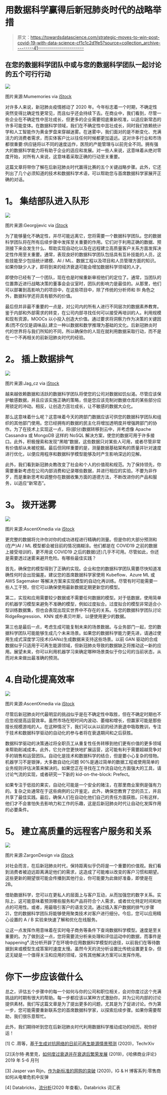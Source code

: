 # 用数据科学赢得后新冠肺炎时代的战略举措

> 原文：<https://towardsdatascience.com/strategic-moves-to-win-post-covid-19-with-data-science-cf1c1c2d1fe5?source=collection_archive---------41----------------------->

## 在您的数据科学团队中或与您的数据科学团队一起讨论的五个可行行动

![](img/e407ea599fbde4dc57dcacf5f0a11855.png)

图片来源:Mumemories via [iStock](https://www.istockphoto.com/photo/man-mountaineer-walking-with-snow-footprint-on-snow-peak-ridge-in-blizzard-gm1087125326-291664179)

对许多人来说，新冠肺炎疫情撼动了 2020 年。今年标志着一个时期，不确定性突然变得比确定性更常见，而且似乎还会持续下去。在商业中，我们看到，尽管一些企业在不确定性中茁壮成长，但更多的企业需要彻底重新校准，以适应新常态的许多可能变体。在数据科学领域，我们在不确定性中茁壮成长，同时我们依赖统计学和人工智能作为黄金罗盘来穿越迷雾。在迷雾中，我们面对的是不断变化、充满活力的消费者需求，而实体客户比以往任何时候都更加遥远。这对许多行业和市场都很重要:供应链将以不同的速度运作，医院的产能管理与以前完全不同。拥有强大的数据科学能力将有助于企业的适应和发展。对一些人来说，这意味着从绝对零度开始，对所有人来说，这意味着采取正确的行动至关重要。

这篇文章将带你了解在后新冠肺炎时代赢得比赛的五个关键战略步骤。此外，它还列出了几个必须知道的技术和数据科学术语，可以帮助您与首席数据科学家展开正确的对话。

# **1。** **集结部队进入队形**

![](img/59f6d03eb5d7eabd65e25f7f0a23432c.png)

图片来源:Georgijevic via [iStock](https://www.istockphoto.com/photo/mountaineering-gm483045669-37518504)

为了能够量化不确定性，并尽可能远离它，您将需要一个数据科学团队。您的数据科学团队将在所有后续步骤中发挥至关重要的作用。它们对于利用正确的数据、预测接下来会发生什么、帮助实现自动化以及在远程建立高质量客户关系方面发挥决定性作用至关重要。通常，表现良好的数据科学团队包括具有互补技能的人员，这些技能至少包括统计建模、AI / ML、数据工程以及项目和人员管理方面的知识。如果你缺少人才，即将到来的经济衰退可能会增加数据科学领域的人才。

即使你已经有了一个团队，现在也是时候重新审视他们的定位了。通常，当团队的位置靠近进行战略决策的董事会会议室时，团队的影响力是最佳的。从那里，他们可以部署到高影响力的项目中，在这些项目中，除了传统的分析师和 BI 角色之外，数据科学还将具有额外的价值。

最后但并非最不重要的一点是，对公司内的所有人进行不同层次的数据素养教育。鉴于内部和外部需求的转变，在公司内部寻找任何可以接受再培训的人。利用规模和现有资源，MOOCs 以小投入创造大价值。通过要求将洞察力作为决策的关键因素(而不仅仅是调味品),建立一种以数据和数学推理为基础的文化。后新冠肺炎时代的世界将与我们所知的不同，所以确保你的人现在就利用数据采取行动，而不是在一个不再相关的前新冠肺炎时代的经验。

# **2。** **插上数据排气**

![](img/7a42731613c65ea1fe3375bbb6f227d9.png)

图片来源:Jag_cz via [iStock](https://www.istockphoto.com/photo/famous-geysir-in-iceland-in-beautiful-sunset-light-gm883774578-245783374)

越来越依赖数据和活跃的数据科学团队将使您的公司对数据如饥似渴。尽管应该保护敏感数据，并且应该实施正确的策略，但是您应该克制对数据仓库的某些部分应用锁定的冲动。相反，让创造力茁壮成长，让不敏感的数据大众化。

那么这意味着什么呢？这意味着今天的跨部门数据应该可供您的数据科学团队和组织的其他部门使用。您已经拥有的数据的民主化将增加透明度并增强跨部门的协作。为了在技术上实现这一点，将(部分)数据转移到云中，并考虑像 Apache Cassandra 或 MongoDB 这样的 NoSQL 解决方案，使您的数据可用于许多接口。此外，积极搜索和发现“黑暗”数据，这些数据只对某些人可用，或者尽管非常有价值却从未被挖掘。最后但同样重要的是，测量数据基础架构的质量并针对速度进行优化，以便应用程序和数据科学模型能够及时产生影响深远的见解。

此外，我们看到新冠肺炎教改变了社会和个人的价值观和规范。为了保持领先，你需要重新考虑在公司内部消费和记录哪些数据，并进行相应的实验。不要为非作歹，而是重新思考和调整你在数据收集方面的道德方法，不断改进你的产品和服务，以适应“新常态”。

# **3。** **拨开迷雾**

![](img/902497f9d19a008532e65b390f3be827.png)

图片来源:AscentXmedia via [iStock](https://www.istockphoto.com/photo/man-mountaineer-walking-with-snow-footprint-on-peak-ridge-gm1087125330-291664181)

更完整的数据将允许你对你的成功进程进行精确的测量。但是你的大部分预测和(在产)AI / ML 模型都会被目前的情况搞糊涂。他们都是在 COVID19 之前的数据上接受培训的，更不用说 COVID19 之后的数据(还)几乎不可用。尽管如此，你还是需要透过迷雾来避开危险。有哪些最佳实践？

首先，确保您的模型得到了正确的实现。企业和您的数据科学团队需要尽快知道准确性何时会出现偏差。建议您的首席数据科学家使用 Kubeflow、Azure ML 或 AWS Sagemaker 等解决方案来实现模型的自动化再训练。尽管有时可能需要一些人工干预，但它可以确保使用最新数据定期更新您的模型。

第二，实现和应用需要较少数据或不需要任何数据的模型。对于低数据，使用简单的机器学习模型来避免不准确的模型，例如过度拟合。过度拟合的模型非常适合小型训练数据集，但也会表现出现实世界中不存在的关系。与您的数据科学团队讨论 RidgeRegression、KNN 或朴素贝叶斯，以便使用更少的数据。

第三也是最后一点，考虑生成可能复制未来的场景数据。与业务部门一起，您的数据科学团队可能能够生成几个未来场景。如果您的数据科学能力更先进，请通过使用生成式深度学习技术(GANs)生成数据来支持这些场景。以前 GAN 驱动的合成数据似乎只适用于可再生能源领域，但新冠肺炎导致的数据缺乏将推动这一新的应用。展望未来，你可以利用机器学习来确定哪种场景类似于你公司的当前状态，从而对未来做出最准确的预测。

# 4.**自动化提高效率**

![](img/8f359aabf0099d1b02a962aefa4d392a.png)

图片来源:AscentXmedia via [iStock](https://www.istockphoto.com/photo/pov-of-helicopter-from-above-gm1066621892-285226762)

尽管后新冠肺炎时代最明显的挑战似乎是在不确定性中取胜，但在不确定时期也不应忽视提高运营效率。虽然市场在短时间内波动、萎缩和增长，但赢家可能是那些擅长规模游戏的人。在这种情况下，我们可以从以前的经济衰退中吸取教训，专注于技术和数据科学驱动的自动化的参与者将在衰退期间和之后获胜。

数据科学驱动的决策通过将全职员工从重复性任务转移到他们更有价值的更多领域来帮助削减成本。此外，它允许您更快地扩展运营，这可能有利于需要超越竞争对手的销售和运营团队。自动化是技术和数据科学的结合，但是要小心复杂的怪物。机器学习不是银弹，大多数自动化问题 90%是通过简单的数据工程或使用简单的业务规则评估决策来解决的。如果您正在寻找在工作流自动化方面强大的工具，请讨论气流的实现，或者研究一下新的 kid-on-the-block: Prefect。

如果专注于低挂的果实，自动化可能是一个安全的赌注，在那里商业案例是强有力的。复杂之处通常在于这些病例的公开鉴定。此外，确保您教育了您的员工，并且共享了最佳实践。最后，确保人们在自动化他们自己的责任方面获胜。只有这样，他们才不会害怕失去影响力和工作的乐趣，这是后新冠肺炎时代让自动化发挥作用的必要条件。

# **5。** **建立高质量的远程客户服务和关系**

![](img/0710dd09969058d724f27404568c1bf6.png)

图片来源:ZargonDesign via [iStock](https://www.istockphoto.com/photo/heli-skiing-gm1080675880-289706024)

对社会而言，在后新冠肺炎时代，保持距离似乎仍将是一个重要的价值观。我们看到消费者被迫远距离满足他们的需求，这造成了可能难以改变的客户习惯和期望。这些更新的期望很可能会传播到其他行业，你可能要为此做好准备，即使是在 2B。

借助数据科学，您可以在更私人的层面上与客户互动，从而加强您的数字关系。实际上，这可能意味着预测哪些服务和产品将符合个人需求，或者优化特定时间和地点的可用性。或者，用最吸引客户的语言交流。通过插入客户数据的排气(步骤 2)，您的数据科学团队将能够使用聚类技术对客户进行细分。今后，您可以应用精心设置的 A / B 实验来快速了解和优化在线服务。

让这一点发挥作用意味着在实时电子商务等条件下查询数据科学模型。速度是至关重要的。为了做到这一点，您将需要流分析来处理和评估运动中的数据，而事件是 happening⁴.流分析开辟了在环境中应用数据科学模型的途径，以前我们在等待数据到来或模型生成答案时速度太慢。虽然今天的流分析设置比传统设置更复杂，但这无疑是一个值得关注和应用的领域，没有其他解决方案可以发挥作用。

# **你下一步应该做什么**

总之，评估五个步骤中的每一个如何与你的公司和职位相关，会对你度过这个充满挑战的时期有很大的帮助。每一步都应该以某种方式激励你，并为公司内部的讨论提供素材。我们写这篇文章是为了提出更多的问题，尤其是为了促进讨论。作为第一步，您可能需要重新联系您的首席数据科学家，以探索后续步骤。如果你需要帮助，我们很乐意帮忙。

此外，我们期待听到您在后新冠肺炎时代利用数据科学推动成功的经历。祝你好运！

[1] C .蒋等，[基于生成对抗网络的日前可再生能源情景预测](https://www.techrxiv.org/articles/preprint/Day-ahead_renewable_scenario_forecasts_based_on_generative_adversarial_networks/11839122) (2020)，TechrXiv

[2]沃尔特·弗里克，[如何度过衰退并在衰退后繁荣发展](https://hbr.org/2019/05/how-to-survive-a-recession-and-thrive-afterward) (2019)，《哈佛商业评论》2019 年 5-6 月刊

[3] Jasper van Rijn，[作为新标准的网购的突破](https://www.igh.com/retail-blog-series-3-the-breaktrough-of-online-shopping-as-the-new-standard/) (2020)，IG & H 博客系列:零售商如何从电晕危机中反弹

[4] Databricks，[流分析](https://databricks.com/glossary/streaming-analytics)(2020 年查看)，Databricks 词汇表